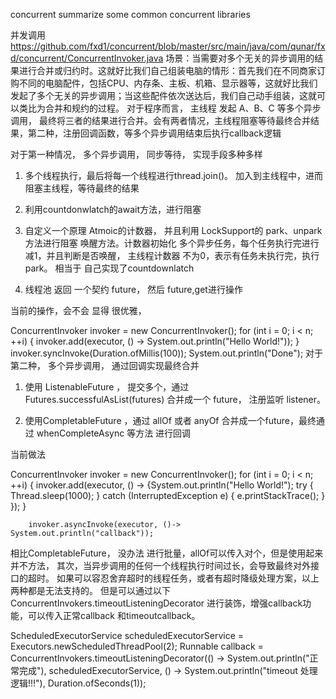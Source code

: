 concurrent
summarize some common concurrent libraries

并发调用  https://github.com/fxd1/concurrent/blob/master/src/main/java/com/qunar/fxd/concurrent/ConcurrentInvoker.java
场景：当需要对多个无关的异步调用的结果进行合并或归约时。这就好比我们自己组装电脑的情形：首先我们在不同商家订购不同的电脑配件，包括CPU、内存条、主板、机箱、显示器等，这就好比我们发起了多个无关的异步调用；当这些配件依次送达后，我们自己动手组装，这就可以类比为合并和规约的过程。 对于程序而言， 主线程 发起 A、B、C 等多个异步调用， 最终将三者的结果进行合并。会有两者情况，主线程阻塞等待最终合并结果，第二种，注册回调函数，等多个异步调用结束后执行callback逻辑

对于第一种情况， 多个异步调用， 同步等待， 实现手段多种多样

1. 多个线程执行，最后将每一个线程进行thread.join()。 加入到主线程中，进而阻塞主线程，等待最终的结果

2. 利用countdonwlatch的await方法，进行阻塞

3. 自定义一个原理 Atmoic的计数器， 并且利用 LockSupport的 park、unpark方法进行阻塞 唤醒方法。计数器初始化 多个异步任务，每个任务执行完进行减1，并且判断是否唤醒， 主线程计数器 不为0，表示有任务未执行完，执行park。 相当于 自己实现了countdownlatch

4. 线程池 返回 一个契约 future， 然后 future,get进行操作

当前的操作，会不会 显得 很优雅，


 ConcurrentInvoker invoker = new ConcurrentInvoker();
        for (int i = 0; i < n; ++i) {
            invoker.add(executor, () -> System.out.println("Hello World!"));
        }
        invoker.syncInvoke(Duration.ofMillis(100));
        System.out.println("Done");
对于 第二种， 多个异步调用， 通过回调实现最终合并

1. 使用 ListenableFuture ， 提交多个，通过Futures.successfulAsList(futures) 合并成一个 future， 注册监听 listener。

2. 使用CompletableFuture ，通过 allOf 或者 anyOf 合并成一个future，最终通过 whenCompleteAsync 等方法 进行回调

当前做法


ConcurrentInvoker invoker = new ConcurrentInvoker();
        for (int i = 0; i < n; ++i) {
            invoker.add(executor, () -> {System.out.println("Hello World!");
                try {
                    Thread.sleep(1000);
                } catch (InterruptedException e) {
                    e.printStackTrace();
                }
            });
        }
        
        invoker.asyncInvoke(executor, ()-> System.out.println("callback"));
        
相比CompletableFuture， 没办法 进行批量，allOf可以传入对个，但是使用起来并不方法， 其次，当异步调用的任何一个线程执行时间过长，会导致最终对外接口的超时。 如果可以容忍舍弃超时的线程任务，或者有超时降级处理方案，以上两种都是无法支持的。 但是可以通过以下ConcurrentInvokers.timeoutListeningDecorator 进行装饰，增强callback功能，可以传入正常callback 和timeoutcallback。

ScheduledExecutorService scheduledExecutorService = Executors.newScheduledThreadPool(2);
        Runnable callback = ConcurrentInvokers.timeoutListeningDecorator(() -> System.out.println("正常完成"), scheduledExecutorService, () -> System.out.println("timeout 处理逻辑!!!"), Duration.ofSeconds(1));
